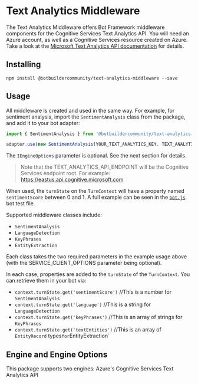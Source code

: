 # Text Analytics Middleware

The Text Analytics Middleware offers Bot Framework middleware components for the Cognitive Services Text Analytics API. You will need an Azure account, as well as a Cognitive Services resource created on Azure. Take a look at the [Microsoft Text Analytics API documentation](https://azure.microsoft.com/en-us/services/cognitive-services/text-analytics/) for details.

## Installing

    npm install @botbuildercommunity/text-analytics-middleware --save

## Usage

All middleware is created and used in the same way. For example, for sentiment analysis, import the `SentimentAnalysis` class from the package, and add it to your bot adapter:

```typescript
import { SentimentAnalysis } from '@botbuildercommunity/text-analytics-middleware';

adapter.use(new SentimentAnalysis(YOUR_TEXT_ANALYTICS_KEY, TEXT_ANALYTICS_API_ENDPOINT, IEngineOptions));
```

The `IEngineOptions` parameter is optional. See the next section for details.

> Note that the TEXT_ANALYTICS_API_ENDPOINT will be the Cognitive Services endpoint root. For example: https://eastus.api.cognitive.microsoft.com

When used, the `turnState` on the `TurnContext` will have a property named `sentimentScore` between 0 and 1. A full example can be seen in the [`bot.js`](test/bot.js) bot test file.

Supported middleware classes include:

* `SentimentAnalysis`
* `LanguageDetection`
* `KeyPhrases`
* `EntityExtraction`

Each class takes the two required parameters in the example usage above (with the SERVICE_CLIENT_OPTIONS parameter being optional).

In each case, properties are added to the `turnState` of the `TurnContext`. You can retrieve them in your bot via:

* `context.turnState.get('sentimentScore')` //This is a number for `SentimentAnalysis`
* `context.turnState.get('language')` //This is a string for `LanguageDetection`
* `context.turnState.get('keyPhrases')` //This is an array of strings for `KeyPhrases`
* `context.turnState.get('textEntities')` //This is an array of `EntityRecord` types` for `EntityExtraction`

## Engine and Engine Options

This package supports two engines: Azure's Cognitive Services Text Analytics API